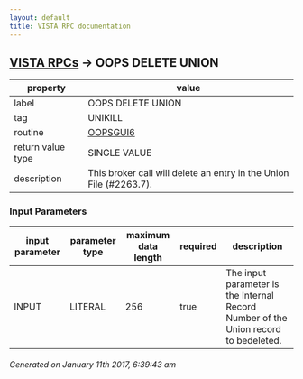 ```yaml
---
layout: default
title: VISTA RPC documentation
---
```




## [VISTA RPCs](TableOfContent.md) &#8594; OOPS DELETE UNION 

 property | value 
--- | --- 
 label | OOPS DELETE UNION
 tag | UNIKILL
 routine | [OOPSGUI6](http://code.osehra.org/dox/Routine_OOPSGUI6_source.html)
 return value type | SINGLE VALUE
 description | This broker call will delete an entry in the Union File (#2263.7).

### Input Parameters

| input parameter | parameter type | maximum data length | required | description | 
| --- | --- | --- | --- | --- | 
| INPUT | LITERAL | 256 | true | The input parameter is the Internal Record Number of the Union record to bedeleted. | 




 ###### Generated on January 11th 2017, 6:39:43 am